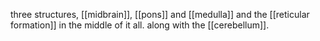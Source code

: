 three structures, [[midbrain]], [[pons]] and [[medulla]] and the [[reticular formation]] in the middle of it all. along with the [[cerebellum]].